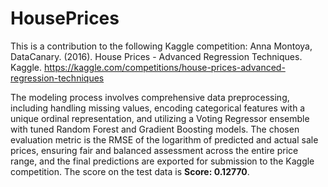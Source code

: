 # HousePrices

This is a contribution to the following Kaggle competition: Anna Montoya, DataCanary. (2016). House Prices - Advanced Regression Techniques. Kaggle. https://kaggle.com/competitions/house-prices-advanced-regression-techniques

The modeling process involves comprehensive data preprocessing, including handling missing values, encoding categorical features with a unique ordinal representation, and utilizing a Voting Regressor ensemble with tuned Random Forest and Gradient Boosting models. The chosen evaluation metric is the RMSE of the logarithm of predicted and actual sale prices, ensuring fair and balanced assessment across the entire price range, 
and the final predictions are exported for submission to the Kaggle competition. The score on the test data is **Score: 0.12770**.
